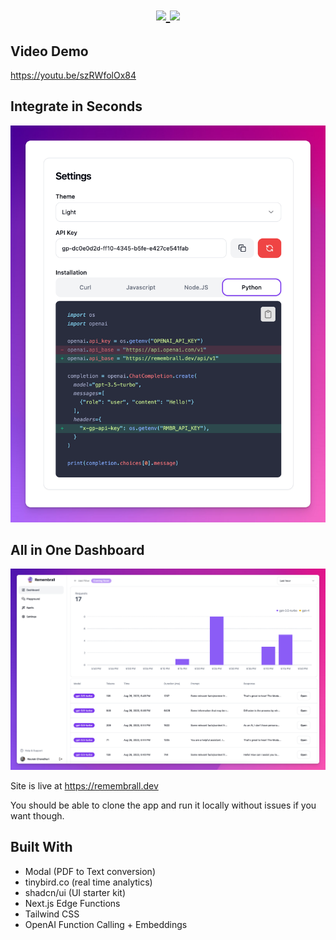 <h1 align="center">
    <a href="https://remembrall.dev">
    <img src="./.github/public/GithubHeaderLight.svg">
    </a>
    <a href="https://remembrall.dev">
    <img src="./.github/public/GithubHeaderLight.svg">
    </a>
</h1>

## Video Demo
https://youtu.be/szRWfolOx84

## Integrate in Seconds
![Integrate](public/install.png)

## All in One Dashboard
![Dashboard](public/dashboard.png)

Site is live at https://remembrall.dev

You should be able to clone the app and run it locally without issues if you want though.


## Built With
- Modal (PDF to Text conversion)
- tinybird.co (real time analytics)
- shadcn/ui (UI starter kit)
- Next.js Edge Functions
- Tailwind CSS
- OpenAI Function Calling + Embeddings
